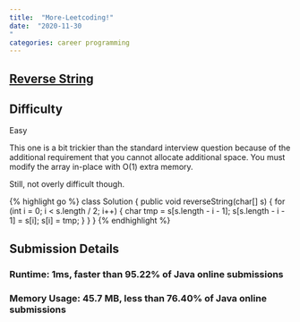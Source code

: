 ```yaml
---
title:  "More-Leetcoding!"
date:  "2020-11-30
"
categories: career programming
---
```

## [Reverse String](https://leetcode.com/problems/reverse-string)

## Difficulty
Easy

This one is a bit trickier than the standard interview question because of the additional requirement that you cannot allocate additional space.  You must modify the array in-place with O(1) extra memory.

Still, not overly difficult though.

{% highlight go %}
class Solution {
    public void reverseString(char[] s) {
        for (int i = 0; i < s.length / 2; i++) {
            char tmp = s[s.length - i - 1];
            s[s.length - i - 1] = s[i];
            s[i] = tmp;
        }
    }
}
{% endhighlight %}

## Submission Details
### Runtime: 1ms, faster than 95.22% of Java online submissions
### Memory Usage: 45.7 MB, less than 76.40% of Java online submissions
